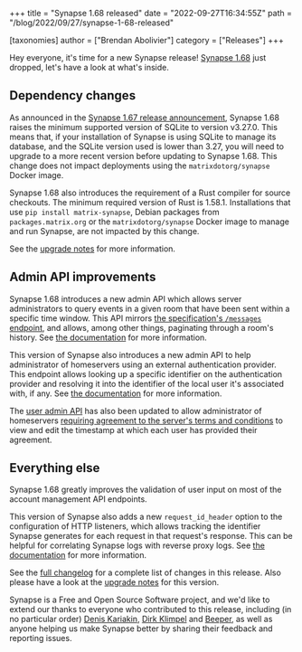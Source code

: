 +++
title = "Synapse 1.68 released"
date = "2022-09-27T16:34:55Z"
path = "/blog/2022/09/27/synapse-1-68-released"

[taxonomies]
author = ["Brendan Abolivier"]
category = ["Releases"]
+++

Hey everyone, it's time for a new Synapse release! [Synapse
1.68](https://github.com/matrix-org/synapse/releases/tag/v1.68.0) just dropped,
let's have a look at what's inside.

<!-- more -->

## Dependency changes

As announced in the [Synapse 1.67 release
announcement](https://matrix.org/blog/2022/09/14/synapse-1-67-released), Synapse
1.68 raises the minimum supported version of SQLite to version v3.27.0. This
means that, if your installation of Synapse is using SQLite to manage its
database, and the SQLite version used is lower than 3.27, you will need to
upgrade to a more recent version before updating to Synapse 1.68. This change does not impact deployments using the `matrixdotorg/synapse` Docker image. 

Synapse 1.68 also introduces the requirement of a Rust compiler for source
checkouts. The minimum required version of Rust is 1.58.1. Installations that
use `pip install matrix-synapse`, Debian packages from `packages.matrix.org` or
the `matrixdotorg/synapse` Docker image to manage and run Synapse, are not
impacted by this change.

See the [upgrade
notes](https://matrix-org.github.io/synapse/v1.68/upgrade#upgrading-to-v1680) for more information.


## Admin API improvements

Synapse 1.68 introduces a new admin API which allows server administrators to
query events in a given room that have been sent within a specific time window.
This API mirrors [the specification's `/messages`
endpoint](https://spec.matrix.org/v1.3/client-server-api/#get_matrixclientv3roomsroomidmessages),
and allows, among other things, paginating through a room's history. See [the
documentation](https://matrix-org.github.io/synapse/v1.68/admin_api/rooms.html#room-messages-api) for more information.

This version of Synapse also introduces a new admin API to help administrator of
homeservers using an external authentication provider. This endpoint allows
looking up a specific identifier on the authentication provider and resolving it
into the identifier of the local user it's associated with, if any. See [the
documentation](https://matrix-org.github.io/synapse/v1.68/admin_api/user_admin_api.html#find-a-user-based-on-their-id-in-an-auth-provider) for more information.

The [user admin
API](https://matrix-org.github.io/synapse/v1.68/admin_api/user_admin_api.html#user-admin-api)
has also been updated to allow administrator of homeservers [requiring agreement
to the server's terms and
conditions](https://matrix-org.github.io/synapse/latest/consent_tracking.html)
to view and edit the timestamp at which each user has provided their agreement.


## Everything else

Synapse 1.68 greatly improves the validation of user input on most of the
account management API endpoints.

This version of Synapse also adds a new `request_id_header` option to the
configuration of HTTP listeners, which allows tracking the identifier Synapse
generates for each request in that request's response. This can be helpful for
correlating Synapse logs with reverse proxy logs. See [the
documentation](https://matrix-org.github.io/synapse/v1.68/usage/configuration/config_documentation.html#listeners) for more information.

See the [full
changelog](https://github.com/matrix-org/synapse/releases/tag/v1.68.0) for a
complete list of changes in this release. Also please have a look at the
[upgrade
notes](https://matrix-org.github.io/synapse/v1.68/upgrade#upgrading-to-v1680)
for this version.

Synapse is a Free and Open Source Software project, and we'd like to extend our
thanks to everyone who contributed to this release, including (in no particular
order) [Denis Kariakin](https://github.com/dakariakin), [Dirk
Klimpel](https://github.com/dklimpel) and [Beeper](https://www.beeper.com/), as
well as anyone helping us make Synapse better by sharing their feedback and
reporting issues.
